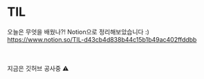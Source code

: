 # TIL
오늘은 무엇을 배웠나?! Notion으로 정리해보았습니다 :) <br>
https://www.notion.so/TIL-d43cb4d838b44c15b1b49ac402ffddbb


<br>
<br>
지금은 깃허브 공사중 ⚠️
